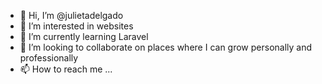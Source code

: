 - 👋 Hi, I’m @julietadelgado
- 👀 I’m interested in websites
- 🌱 I’m currently learning Laravel
- 💞️ I’m looking to collaborate on places where I can grow personally and professionally
- 📫 How to reach me ...

<!---
julietadelgado/julietadelgado is a ✨ special ✨ repository because its `README.md` (this file) appears on your GitHub profile.
You can click the Preview link to take a look at your changes.
--->
